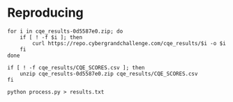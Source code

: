 # Reproducing

    for i in cqe_results-0d5587e0.zip; do
        if [ ! -f $i ]; then
            curl https://repo.cybergrandchallenge.com/cqe_results/$i -o $i
        fi
    done

    if [ ! -f cqe_results/CQE_SCORES.csv ]; then
        unzip cqe_results-0d5587e0.zip cqe_results/CQE_SCORES.csv
    fi

    python process.py > results.txt
